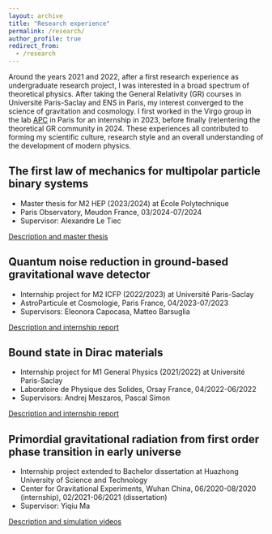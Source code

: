 ```yaml
---
layout: archive
title: "Research experience"
permalink: /research/
author_profile: true
redirect_from:
  - /research
---
```


Around the years 2021 and 2022, after a first research experience as undergraduate research project, I was interested in a broad spectrum of theoretical physics. After taking the General Relativity (GR) courses in Université Paris-Saclay and ENS in Paris, my interest converged to the science of gravitation and cosmology. I first worked in the Virgo group in the lab [APC](https://apc.u-paris.fr/APC_CS/) in Paris for an internship in 2023, before finally (re)entering the theoretical GR community in 2024. These experiences all contributed to forming my scientific culture, research style and an overall understanding of the development of modern physics. 

## The first law of mechanics for multipolar particle binary systems
- Master thesis for M2 HEP (2023/2024) at École Polytechnique
- Paris Observatory, Meudon France, 03/2024-07/2024
- Supervisor: Alexandre Le Tiec

[Description and master thesis](/research/FirstLaw/)

## Quantum noise reduction in ground-based gravitational wave detector
- Internship project for M2 ICFP (2022/2023) at Université Paris-Saclay
- AstroParticule et Cosmologie, Paris France, 04/2023-07/2023
- Supervisors: Eleonora Capocasa, Matteo Barsuglia

[Description and internship report](/research/QuantumNoise/)

## Bound state in Dirac materials
- Internship project for M1 General Physics (2021/2022) at Université Paris-Saclay
- Laboratoire de Physique des Solides, Orsay France, 04/2022-06/2022
- Supervisors: Andrej Meszaros, Pascal Simon

[Description and internship report](/research/BoundState/)

## Primordial gravitational radiation from first order phase transition in early universe
- Internship project extended to Bachelor dissertation at Huazhong University of Science and Technology
- Center for Gravitational Experiments, Wuhan China, 06/2020-08/2020 (internship), 02/2021-06/2021 (dissertation)
- Supervisor: Yiqiu Ma

[Description and simulation videos](/research/bubble/)
